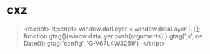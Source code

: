 # cxz
>&lt;/script>     lt;script>      window.datLayer = window.dataLayer || [];     function gtag(){winow.dataLyer.push(arguments);}     gtag('js', ne Date());       gtag('config', 'G-V67L4W3269');    &lt;/sript>
